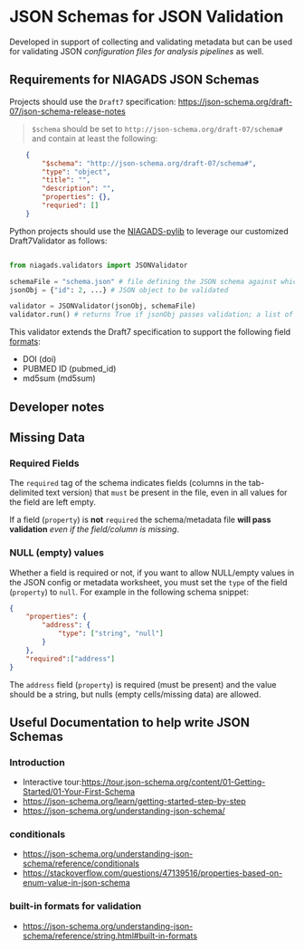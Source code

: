 # JSON Schemas for JSON Validation

Developed in support of collecting and validating metadata but can be used for validating JSON _configuration files for analysis pipelines_ as well.

## Requirements for NIAGADS JSON Schemas

Projects should use the `Draft7` specification: https://json-schema.org/draft-07/json-schema-release-notes

> `$schema` should be set to `http://json-schema.org/draft-07/schema#` and contain at least the following:

```json
    {
        "$schema": "http://json-schema.org/draft-07/schema#",
        "type": "object",
        "title": "",
        "description": "",
        "properties": {},
        "requried": []
    }
```

Python projects should use the [NIAGADS-pylib](https://github.com/NIAGADS/niagads-pylib.git) to leverage our customized Draft7Validator as follows:

```python

from niagads.validators import JSONValidator

schemaFile = "schema.json" # file defining the JSON schema against which the JSON is to be validated
jsonObj = {"id": 2, ...} # JSON object to be validated

validator = JSONValidator(jsonObj, schemaFile)
validator.run() # returns True if jsonObj passes validation; a list of ValidationErrors otherwise

```

This validator extends the Draft7 specification to support the following field [formats](#built-in-formats-for-validation):

* DOI (doi)
* PUBMED ID (pubmed_id)
* md5sum (md5sum)

## Developer notes

## Missing Data

### Required Fields

The `required` tag of the schema indicates fields (columns in the tab-delimited text version) that `must` be present in the file, even in all values for the field are left empty.

If a field (`property`) is **not** `required` the schema/metadata file **will pass validation** _even if the field/column is missing_.

### NULL (empty) values

Whether a field is required or not, if you want to allow NULL/empty values in the JSON config or metadata worksheet, you must set the `type` of the field (`property`) to `null`.  For example in the following schema snippet:

```json
{
    "properties": {
        "address": {
            "type": ["string", "null"]
        }
    },
    "required":["address"]
}
```

The `address` field (`property`) is required (must be present) and the value should be a string, but nulls (empty cells/missing data) are allowed.  

## Useful Documentation to help write JSON Schemas

### Introduction

* Interactive tour:<https://tour.json-schema.org/content/01-Getting-Started/01-Your-First-Schema>
* <https://json-schema.org/learn/getting-started-step-by-step>
* <https://json-schema.org/understanding-json-schema/>

### conditionals

* <https://json-schema.org/understanding-json-schema/reference/conditionals>
* <https://stackoverflow.com/questions/47139516/properties-based-on-enum-value-in-json-schema>

### built-in formats for validation

* <https://json-schema.org/understanding-json-schema/reference/string.html#built-in-formats>

